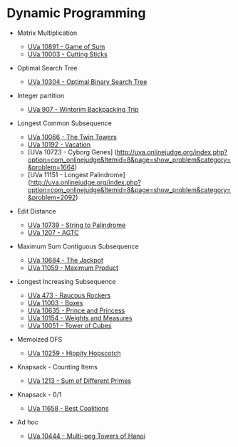 # Dynamic Programming

* Matrix Multiplication
  * [UVa 10891 - Game of Sum](http://uva.onlinejudge.org/index.php?option=onlinejudge&page=show_problem&problem=1832)
  * [UVa 10003 - Cutting Sticks](http://uva.onlinejudge.org/index.php?option=com_onlinejudge&Itemid=8&page=show_problem&problem=944)

* Optimal Search Tree
  * [UVa 10304 - Optimal Binary Search Tree](http://uva.onlinejudge.org/index.php?option=com_onlinejudge&Itemid=8&page=show_problem&category=&problem=1245)

* Integer partition
  * [UVa 907 - Winterim Backpacking Trip](http://uva.onlinejudge.org/index.php?option=onlinejudge&Itemid=99999999&page=show_problem&category=&problem=848)
  
* Longest Common Subsequence  
  * [UVa 10066 - The Twin Towers](http://uva.onlinejudge.org/index.php?option=com_onlinejudge&Itemid=8&page=show_problem&category=&problem=1007)
  * [UVa 10192 - Vacation](http://uva.onlinejudge.org/index.php?option=onlinejudge&Itemid=99999999&page=show_problem&category=&problem=1133)
  * [UVa 10723 - Cyborg Genes] (http://uva.onlinejudge.org/index.php?option=com_onlinejudge&Itemid=8&page=show_problem&category=&problem=1664)
  * [UVa 11151 - Longest Palindrome] (http://uva.onlinejudge.org/index.php?option=com_onlinejudge&Itemid=8&page=show_problem&category=&problem=2092)
  
* Edit Distance
  * [UVa 10739 - String to Palindrome](http://uva.onlinejudge.org/index.php?option=onlinejudge&Itemid=99999999&page=show_problem&category=&problem=1680)
  * [UVa 1207 - AGTC](http://uva.onlinejudge.org/index.php?option=com_onlinejudge&Itemid=8&category=247&page=show_problem&problem=3648)
* Maximum Sum Contiguous Subsequence
  * [UVa 10684 - The Jackpot](http://uva.onlinejudge.org/index.php?option=onlinejudge&Itemid=99999999&page=show_problem&category=&problem=1625)
  * [UVa 11059 - Maximum Product](http://uva.onlinejudge.org/index.php?option=onlinejudge&Itemid=99999999&page=show_problem&category=&problem=2000)
  
* Longest Increasing Subsequence
  * [UVa 473 - Raucous Rockers](http://uva.onlinejudge.org/index.php?option=com_onlinejudge&Itemid=8&page=show_problem&category=&problem=414)
  * [UVa 11003 - Boxes](http://uva.onlinejudge.org/index.php?option=onlinejudge&Itemid=99999999&page=show_problem&category=&problem=1944)
  * [UVa 10635 - Prince and Princess](http://uva.onlinejudge.org/index.php?option=onlinejudge&Itemid=99999999&page=show_problem&category=&problem=1576)
  * [UVa 10154 - Weights and Measures](http://uva.onlinejudge.org/index.php?option=com_onlinejudge&Itemid=8&page=show_problem&category=&problem=1095)
  * [UVa 10051 - Tower of Cubes](http://uva.onlinejudge.org/index.php?option=com_onlinejudge&Itemid=8&page=show_problem&category=24&problem=992)

* Memoized DFS
  * [UVa 10259 - Hippity Hopscotch](http://uva.onlinejudge.org/index.php?option=onlinejudge&Itemid=99999999&page=show_problem&category=&problem=1200)
  
* Knapsack - Counting Items
  * [UVa 1213 - Sum of Different Primes](http://uva.onlinejudge.org/index.php?option=com_onlinejudge&Itemid=8&category=247&page=show_problem&problem=3654)

* Knapsack - 0/1
  * [UVa 11658 - Best Coalitions](http://uva.onlinejudge.org/index.php?option=com_onlinejudge&Itemid=8&page=show_problem&category=&problem=2705)
  
* Ad hoc
  * [UVa 10444 - Multi-peg Towers of Hanoi](http://uva.onlinejudge.org/index.php?option=onlinejudge&Itemid=99999999&page=show_problem&category=&problem=1385)